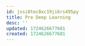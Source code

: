 ```yaml
---
id: jssi8tec8xc19ji6rs495py
title: Pre Deep Learning
desc: ''
updated: 1724626677681
created: 1724626677681
---
```

